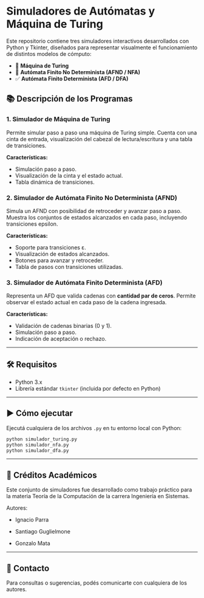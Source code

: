 # Simuladores de Autómatas y Máquina de Turing

Este repositorio contiene tres simuladores interactivos desarrollados con Python y Tkinter, diseñados para representar visualmente el funcionamiento de distintos modelos de cómputo:

- 🧠 **Máquina de Turing**
- 🔀 **Autómata Finito No Determinista (AFND / NFA)**
- ✅ **Autómata Finito Determinista (AFD / DFA)**

## 📚 Descripción de los Programas

### 1. Simulador de Máquina de Turing
Permite simular paso a paso una máquina de Turing simple. Cuenta con una cinta de entrada, visualización del cabezal de lectura/escritura y una tabla de transiciones.

**Características:**
- Simulación paso a paso.
- Visualización de la cinta y el estado actual.
- Tabla dinámica de transiciones.

### 2. Simulador de Autómata Finito No Determinista (AFND)
Simula un AFND con posibilidad de retroceder y avanzar paso a paso. Muestra los conjuntos de estados alcanzados en cada paso, incluyendo transiciones epsilon.

**Características:**
- Soporte para transiciones ε.
- Visualización de estados alcanzados.
- Botones para avanzar y retroceder.
- Tabla de pasos con transiciones utilizadas.

### 3. Simulador de Autómata Finito Determinista (AFD)
Representa un AFD que valida cadenas con **cantidad par de ceros**. Permite observar el estado actual en cada paso de la cadena ingresada.

**Características:**
- Validación de cadenas binarias (0 y 1).
- Simulación paso a paso.
- Indicación de aceptación o rechazo.

---

## 🛠️ Requisitos

- Python 3.x
- Librería estándar `tkinter` (incluida por defecto en Python)

---

## ▶️ Cómo ejecutar

Ejecutá cualquiera de los archivos `.py` en tu entorno local con Python:

```bash
python simulador_turing.py
python simulador_nfa.py
python simulador_dfa.py
```
---
## 📖 Créditos Académicos
Este conjunto de simuladores fue desarrollado como trabajo práctico para la materia Teoría de la Computación de la carrera Ingeniería en Sistemas.

Autores:

- Ignacio Parra

- Santiago Guglielmone

- Gonzalo Mata
---
## 📩 Contacto
Para consultas o sugerencias, podés comunicarte con cualquiera de los autores.
